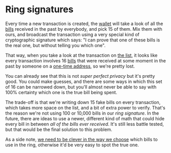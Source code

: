 # Ring signatures

Every time a new transaction is created, the [wallet](2.14-wallets.md) will take a look of all the [bills](2.33-utxos.md) received in the past by everybody, and pick 15 of them. Mix them with ours, and broadcast the transaction using a very special kind of cryptographic signature which says: "I can prove that one of these bills is the real one, but without telling you which one".

That way, when you take a look at the transaction on [the list](2.11-blockchain.md), it looks like every transaction involves 16 [bills](2.33-utxos.md) that were received at some moment in the past by someone on a [one-time address](2.22-stealth_addresses.md), so we're pretty lost.

You can already see that this is not *super perfect privacy* but it's pretty good. You could make guesses, and there are some ways in which this set of 16 can be narrowed down, but you'll almost never be able to say with 100% certainty which one is the true bill being spent.

The trade-off is that we're writing down 15 fake bills on every transaction, which takes more space on the list, and a bit of extra power to verify. That's the reason we're not using 100 or 10,000 bills in our *ring signature*. In the future, there are ideas to use a newer, different kind of math that could hide every bill in between *all of the bills ever received*. It's still less battle tested, but that would be the final solution to this problem.

As a side note, [we need to be clever in the way we choose](2.36-decoy_selection.md) which bills to use in the ring, otherwise it'd be very easy to spot the true one.